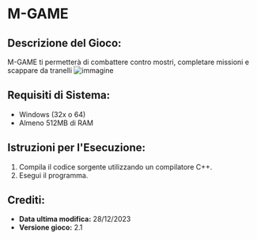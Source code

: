 # M-GAME

## Descrizione del Gioco:
M-GAME ti permetterà di combattere contro mostri, completare missioni e scappare da tranelli
![immagine](https://github.com/agitato1/m-game/assets/152632273/46855987-2fb3-4c50-be9d-0f6f9f6c02c8)

## Requisiti di Sistema:
- Windows (32x o 64)
- Almeno 512MB di RAM 

## Istruzioni per l'Esecuzione:
1. Compila il codice sorgente utilizzando un compilatore C++.
2. Esegui il programma.

## Crediti:
- **Data ultima modifica:** 28/12/2023
- **Versione gioco:** 2.1
